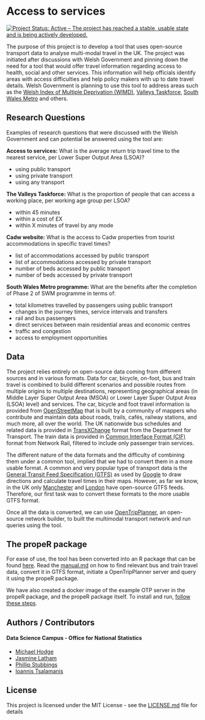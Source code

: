 # Access to services

[![Project Status: Active – The project has reached a stable, usable state and is being actively developed.](https://www.repostatus.org/badges/latest/active.svg)](https://www.repostatus.org/#active)

The purpose of this project is to develop a tool that uses open-source transport data to analyse multi-modal travel in the UK. The project was initiated after discussions with Welsh Government and pinning down the need for a tool that would offer travel information regarding access to health, social and other services. This information will help officials identify areas with access difficulties and help policy makers with up to date travel details. Welsh Government is planning to use this tool to address areas such as the [Welsh Index of Multiple Deprivation (WIMD)](https://gov.wales/statistics-and-research/welsh-index-multiple-deprivation/?lang=en), [Valleys Taskforce](https://gov.wales/topics/people-and-communities/communities/taskforce-for-the-valleys/?lang=en), [South Wales Metro](https://gov.wales/topics/transport/public/metro/?lang=en) and others.

## Research Questions
Examples of research questions that were discussed with the Welsh Government and can potential be answered using the tool are:


**Access to services:** What is the average return trip travel time to the nearest service, per Lower Super Output Area (LSOA)?
 * using public transport
 * using private transport
 * using any transport


**The Valleys Taskforce:** What is the proportion of people that can access a working place, per working age group per LSOA?
  * within 45 minutes
  * within a cost of £X
  * within X minutes of travel by any mode


**Cadw website:** What is the access to Cadw properties from tourist accommodations in specific travel times?
  * list of accommodations accessed by public transport
  * list of accommodations accessed by private transport
  * number of beds accessed by public transport
  * number of beds accessed by private transport


**South Wales Metro programme:** What are the benefits after the completion of Phase 2 of SWM programme in terms of:
  * total kilometres travelled by passengers using public transport
  * changes in the journey times, service intervals and transfers
  * rail and bus passengers
  * direct services between main residential areas and economic centres
  * traffic and congestion
  * access to employment opportunities


## Data

The project relies entirely on open-source data coming from different sources and in various formats. Data for car, bicycle, on-foot, bus and train travel is combined to build different scenarios and possible routes from multiple origins to multiple destinations, representing geographical areas (in Middle Layer Super Output Area (MSOA) or Lower Layer Super Output Area (LSOA) level) and services. The car, bicycle and foot travel information is provided from [OpenStreetMap](https://www.openstreetmap.org) that is built by a community of mappers who contribute and maintain data about roads, trails, cafés, railway stations, and much more, all over the world. The UK nationwide bus schedules and related data is provided in [TransXChange](https://www.gov.uk/government/collections/transxchange) format from the Department for Transport. The train data is provided in [Common Interface Format (CIF)](https://www.raildeliverygroup.com/our-services/rail-data/timetable-data.html) format from Network Rail, filtered to include only passenger train services.

The different nature of the data formats and the difficulty of combining them under a common tool, implied that we had to convert them in a more usable format. A common and very popular type of transport data is the [General Transit Feed Specification (GTFS)](https://en.wikipedia.org/wiki/General_Transit_Feed_Specification) as used by [Google](https://developers.google.com/transit/gtfs/reference/) to draw directions and calculate travel times in their maps. However, as far we know, in the UK only [Manchester](https://transitfeeds.com/p/transport-for-greater-manchester/224) and [London](https://tfl.gov.uk/info-for/open-data-users/) have open-source GTFS feeds. Therefore, our first task was to convert these formats to the more usable GTFS format.

Once all the data is converted, we can use [OpenTripPlanner](http://www.opentripplanner.org/), an open-source network builder, to built the multimodal transport network and run queries using the tool.

## The propeR package
For ease of use, the tool has been converted into an R package that can be found [here](https://github.com/datasciencecampus/access-to-services/tree/develop/propeR). Read the [manual.md](https://github.com/datasciencecampus/access-to-services/blob/develop/propeR/manual.md) on how to find relevant bus and train travel data, convert it in GTFS format, initiate a OpenTripPlanner server and query it using the propeR package.

We have also created a docker image of the example OTP server in the propeR package, and the propeR package itself. To install and run, [follow these steps](https://github.com/datasciencecampus/access-to-services/blob/develop/propeR/manualDocker.md).

## Authors / Contributors

#### Data Science Campus - Office for National Statistics
* [Michael Hodge](https://github.com/mshodge)
* [Jasmine Latham](https://github.com/jlathamONS)
* [Phillip Stubbings](https://github.com/phil8192)
* [Ioannis Tsalamanis](https://github.com/IoannisTsalamanis)

## License

This project is licensed under the MIT License - see the
[LICENSE.md](LICENSE.md) file for details
